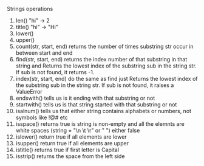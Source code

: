 Strings operations
1. len() "hi" -> 2
2. title() "hi" -> "Hi"
3. lower()
4. upper()
5. count(str, start, end) returns the number of times substring str occur in between start and end 
6. find(str, start, end) returns the index number of that substring in that string and Returns the lowest index of the substring sub in the string str. If sub is not found, it returns -1.
7. index(str, start, end) do the same as find just Returns the lowest index of the substring sub in the string str. If sub is not found, it raises a ValueError
8. endswith() tells us is it ending with that substring or not
9. startwith() tells us is that string started with that substring or not
10. isalnum() tells us that either string contains alphabets or numbers, not symbols like !@# etc
11. isspace() returns true is string is non-empty and all the elemnts are white spaces (string = "\n \t \r" or "       ") either false
12. islower() return true if all elements are lower
13. isupper() return true if all elements are upper 
14. istitle() returns true if first letter is Capital
15. isstrip() returns the space from the left side
